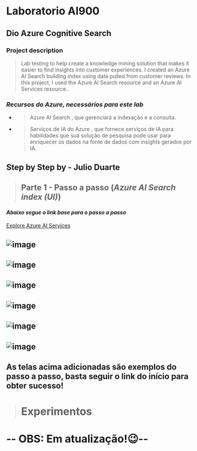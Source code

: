 # Laboratorio AI900 
## Dio Azure Cognitive Search
### Project description
> Lab testing to help create a knowledge mining solution that makes it easier to find insights into customer experiences. I created an Azure AI Search building index using data pulled from customer reviews.
In this project, I used the Azure AI Search resource and an Azure AI Services resource..
### *Recursos do Azure, necessários para este lab*
- > Azure AI Search , que gerenciará a indexação e a consulta.
- > Serviços de IA do Azure , que fornece serviços de IA para habilidades que sua solução de pesquisa pode usar para enriquecer os dados na fonte de dados com insights gerados por IA.
## Step by Step by - Julio Duarte
> ## Parte 1 - Passo a passo (***Azure AI Search index (UI)***)
#### *Abaixo segue o link base para o passo a passo*
[Explore Azure AI Services](https://microsoftlearning.github.io/mslearn-ai-fundamentals/Instructions/Labs/11-ai-search.html)

![image](https://github.com/sezarprog/LabAI900-Dio-Azure-Cognitive-Search-/blob/main/telas/tela1.png?raw=true)
-
![image](https://github.com/sezarprog/LabAI900-Dio-Azure-Cognitive-Search-/blob/main/telas/tela2.png?raw=true)
-
![image](https://github.com/sezarprog/LabAI900-Dio-Azure-Cognitive-Search-/blob/main/telas/tela3.png?raw=true)
-
![image](https://github.com/sezarprog/LabAI900-Dio-Azure-Cognitive-Search-/blob/main/telas/tela4.png?raw=true)
-
![image](https://github.com/sezarprog/LabAI900-Dio-Azure-Cognitive-Search-/blob/main/telas/tela5.png?raw=true)
-
![image](https://github.com/sezarprog/LabAI900-Dio-Azure-Cognitive-Search-/blob/main/telas/tela6.png?raw=true)
-
## As telas acima adicionadas são exemplos do passo a passo, basta seguir o link do início para obter sucesso!

> # Experimentos

# -- OBS: Em atualização!😉--
